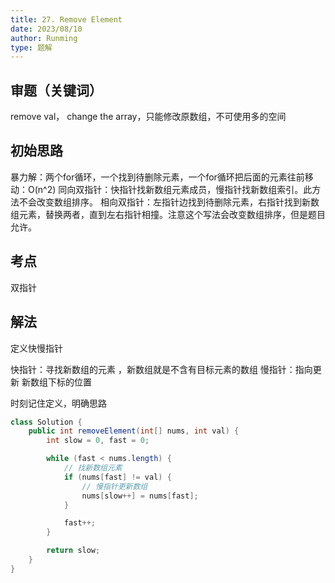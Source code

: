 ```yaml
---
title: 27. Remove Element
date: 2023/08/10
author: Runming
type: 题解
---
```


## 审题（关键词） 
remove val， change the array，只能修改原数组，不可使用多的空间

## 初始思路  
暴力解：两个for循环，一个找到待删除元素，一个for循环把后面的元素往前移动：O(n^2)
同向双指针：快指针找新数组元素成员，慢指针找新数组索引。此方法不会改变数组排序。
相向双指针：左指针边找到待删除元素，右指针找到新数组元素，替换两者，直到左右指针相撞。注意这个写法会改变数组排序，但是题目允许。
## 考点  
双指针
## 解法  
定义快慢指针

快指针：寻找新数组的元素 ，新数组就是不含有目标元素的数组
慢指针：指向更新 新数组下标的位置

时刻记住定义，明确思路
```java
class Solution {
    public int removeElement(int[] nums, int val) {
        int slow = 0, fast = 0;

        while (fast < nums.length) {
            // 找新数组元素
            if (nums[fast] != val) {
                // 慢指针更新数组
                nums[slow++] = nums[fast];
            }

            fast++;
        }

        return slow;
    }
}

```
